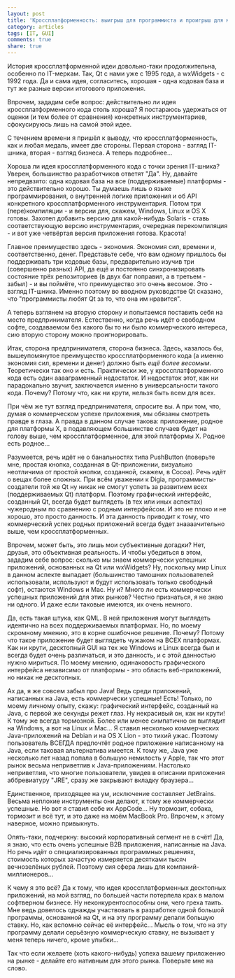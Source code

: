 ```yaml
---
layout: post
title: 'Кроссплатформенность: выигрыш для программиста и проигрыш для малого бизнеса'
category: articles
tags: [IT, GUI]
comments: true
share: true
---
```


История кроссплатформенной идеи довольно-таки продолжительна, особенно по IT-меркам. Так, Qt с нами уже с 1995 года, а wxWidgets - с 1992 года. Да и сама идея, согласитесь, хорошая - одна кодовая база и тут же разные версии итогового приложения.

Впрочем, зададим себе вопрос: действительно ли идея кроссплатформенного кода столь хороша? Я постараюсь удержаться от оценки (и тем более от сравнения) конкретных инструментариев, сфокусируюсь лишь на самой этой идее.

С течением времени я пришёл к выводу, что кроссплатформенность, как и любая медаль, имеет две стороны. Первая сторона - взгляд IT-шника, вторая - взгляд бизнеса. А теперь подробнее...

Хороша ли идея кроссплатформенного кода с точки зрения IT-шника? Уверен, большинство разработчиков ответят "Да". Ну, давайте непредвзято: одна кодовая база на все (поддерживаемые) платформы - это действительно хорошо. Ты думаешь лишь о языке программирования, о внутренней логике приложения и об API конкретного кроссплатформенного инструментария. Потом три (пере)компиляции - и версии для, скажем, Windows, Linux и OS X готовы. Захотел добавить версию для какой-нибудь Solaris - ставь соответствующую версию инструментария, очередная перекомпиляция - и вот уже четвёртая версия приложения готова. Красота!

Главное преимущество здесь - экономия. Экономия сил, времени и, соответственно, денег. Представьте себе, что вам одному пришлось бы поддерживать три кодовые базы, предварительно изучив три (совершенно разных) API, да ещё и постоянно синхронизировать состояние трёх репозиториев (в двух баг поправил, а в третьем - забыл) - и вы поймёте, что преимущество это очень весомое. Это - взгляд IT-шника. Именно поэтому во вводном руководстве Qt сказано, что "программисты любят Qt за то, что она им нравится".

А теперь взглянем на вторую сторону и попытаемся поставить себя на место предпринимателя. Естественно, когда речь идёт о свободном софте, создаваемом без какого бы то ни было коммерческого интереса, сию вторую сторону можно проигнорировать.

Итак, сторона предпринимателя, сторона бизнеса. Здесь, казалось бы, вышеупомянутое преимущество кроссплатформенного кода (а именно экономия сил, времени и денег) должно быть *ещё более весомым*. Теоретически так оно и есть. Практически же, у кроссплатформенного кода есть один ааааграменный недостаток. И недостаток этот, как ни парадокально звучит, заключается именно в универсальности такого кода. Почему? Потому что, как ни крути, нельзя быть всем для всех.

При чём же тут взгляд предпринимателя, спросите вы. А при том, что, думая о коммерческом успехе приложения, мы обязаны смотреть правде в глаза. А правда в данном случае такова: приложение, родное для платформы Х, в подавляющем большинстве случаев будет на голову выше, чем кроссплатформенное, для этой платформы Х. Родное есть родное...

Разумеется, речь идёт не о банальностях типа PushButton (поверьте мне, простая кнопка, созданная в Qt-приложении, визуально неотличима от простой кнопки, созданной, скажем, в Cocoa). Речь идёт о вещах более сложных. При всём уважении к Digia, программисты-создатели той же Qt ну никак не смогут успеть за развитием всех (поддерживаемых Qt) платформ. Поэтому графический интерфейс, созданный Qt, всегда будет выглядеть (в тех или иных аспектах) чужеродным по сравнению с родным интерфейсом. И это не плохо и не хорошо, это просто данность. И эта данность приводит к тому, что коммерческий успех родных приложений всегда будет знаааачительно выше, чем кроссплатформенных.

Впрочем, может быть, это лишь мои субъективные догадки? Нет, друзья, это объективная реальность. И чтобы убедиться в этом, зададим себе вопрос: сколько мы знаем коммерчески успешных приложений, основанных на Qt или wxWidgets? Ну, поскольку мир Linux в данном аспекте выпадает (большинство тамошних пользователей использовали, используют и будут использовать только свободный софт), остаются Windows и Mac. Ну и? Много ли есть коммерчески успешных приложений для этих рынков? Честно признаться, я не знаю ни одного. И даже если таковые имеются, их очень немного.

Да, есть такая штука, как QML. В ней приложения могут выглядеть идентично на всех поддерживаемых платформах. Но, по моему скромному мнению, это в корне ошибочное решение. Почему? Потому что такое приложение будет выглядеть чужаком на ВСЕХ платформах. Как ни крути, десктопный GUI на тех же Windows и Linux всегда был и всегда будет очень различаться, и это данность, и с этой данностью нужно мириться. По моему мнению, одинаковость графического интерфейса независимо от платформы - это область веб-приложений, но никак не десктопных.

Ах да, я же совсем забыл про Java! Ведь среди приложений, написанных на Java, есть коммерчески успешные! Есть! Только, по моему личному опыту, скажу: графический интерфейс, созданный на Java, с первой же секунды режет глаз. Ну некрасивый он, как ни крути! К тому же всегда тормозной. Более или менее симпатично он выглядит на Windows, а вот на Linux и Mac... Я ставил несколько коммерческих Java-приложений на Debian и на OS X Lion - это тихий ужас. Поэтому пользователь ВСЕГДА предпочтёт родное приложение написанному на Java, если таковая альтернатива имеется. К тому же, Java уже несколько лет назад попала в большую немилость у Apple, так что этот рынок весьма неприветлив к Java-приложениям. Настолько неприветлив, что многие пользователи, увидев в описании приложения аббревиатуру "JRE", сразу же закрывают вкладку браузера...

Единственное, приходящее на ум, исключение составляет JetBrains. Весьма неплохие инструменты они делают, к тому же коммерчески успешные. Но вот я ставил себе их AppCode... Ну тормозит, собака, тормозит и всё тут, и это даже на моём MacBook Pro. Впрочем, к этому наверное, можно привыкнуть.

Опять-таки, подчеркну: высокий корпоративный сегмент не в счёт! Да, я знаю, что есть очень успешные B2B приложения, написанные на Java. Но речь идёт о специализированных программных решениях, стоимость которых зачастую измеряется десятками тысяч вечнозелёных рублей. Поэтому сия сфера лишь для компаний-миллионеров...

К чему я это всё? Да к тому, что идея кроссплатформенных десктопных приложений, на мой взгляд, по большей части потерпела крах в малом софтверном бизнесе. Ну неконкурентоспособны они, чего греха таить. Мне ведь довелось однажды участвовать в разработке одной большой программы, основанной на Qt, и на эту программу делали большую ставку. Но, как вспомню сейчас её интерфейс... Мысль о том, что на эту программу делали серьёзную коммерческую ставку, не вызывает у меня теперь ничего, кроме улыбки...

Так что если желаете (хоть какого-нибудь) успеха вашему приложению на рынке - делайте его нативным для этого рынка. Поверьте мне на слово.

